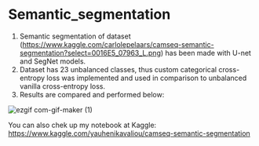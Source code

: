 # Semantic_segmentation

1. Semantic segmentation of dataset (https://www.kaggle.com/carlolepelaars/camseq-semantic-segmentation?select=0016E5_07963_L.png) has been made with U-net and SegNet models.
2. Dataset has 23 unbalanced classes, thus custom categorical cross-entropy loss was implemented and used in comparison to unbalanced vanilla cross-entropy loss.
3. Results are compared and performed below: 

![ezgif com-gif-maker (1)](https://user-images.githubusercontent.com/71853448/114216021-01781a80-996f-11eb-9006-b72f3f1c476d.gif)


You can also chek up my notebook at Kaggle: https://www.kaggle.com/yauhenikavaliou/camseq-semantic-segmentation
